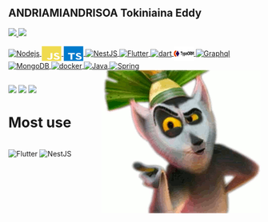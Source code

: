 ## ANDRIAMIANDRISOA Tokiniaina Eddy
 <div>
  <a href="https://github.com/babakoto">
  
  <img height="180em" src="https://github-readme-stats.vercel.app/api?username=babakoto&show_icons=true&theme=dracula&include_all_commits=true&count_private=true"/>
  <img height="180em" src="https://github-readme-stats.vercel.app/api/top-langs/?username=babakoto&layout=compact&langs_count=7&theme=dracula"/>
</div>
<div style="display: inline_block"><br>
 <img align="center" alt="Nodejs" height="60" width="60" src="https://happyculture.coop/sites/default/files/styles/blog_header_desktop_1x/public/2020-09/nodejs-new-pantone-black.png">
  <img align="center" alt="Js" height="30" width="40" src="https://raw.githubusercontent.com/devicons/devicon/master/icons/javascript/javascript-plain.svg">
  <img align="center" alt="Ts" height="30" width="40" src="https://raw.githubusercontent.com/devicons/devicon/master/icons/typescript/typescript-plain.svg">
  <img align="center" alt="NestJS" height="30" width="40" src="https://d33wubrfki0l68.cloudfront.net/e937e774cbbe23635999615ad5d7732decad182a/26072/logo-small.ede75a6b.svg">
 <img align="center" alt="Flutter" height="30" width="40" src="https://www.ideematic.com/wp-content/uploads/2020/07/flutter_logo.png">
 <img align="center" alt="dart" height="30" width="40" src="https://cdn-images-1.medium.com/max/1200/1*knHF_qpxdtS8h0Z8EeqowA.png">
 <img align="center" alt="typeOrm" height="30" width="40" src="https://github.com/typeorm/typeorm/raw/master/resources/logo_big.png">
 <img align="center" alt="Graphql" height="30" width="40" src="https://upload.wikimedia.org/wikipedia/commons/thumb/1/17/GraphQL_Logo.svg/2048px-GraphQL_Logo.svg.png">
 <img align="center" alt="MongoDB" height="50" width="50" src="https://servicenav.coservit.com/wp-content/uploads/2021/05/29.jpg">
 <img align="center" alt="docker" height="50" width="50" src="https://cdn.1min30.com/wp-content/uploads/2018/05/Logo-Docker-1.jpg">
 <img align="center" alt="Java" height="50" width="50" src="https://logos-marques.com/wp-content/uploads/2021/03/Java-Logo.png">
 <img align="center" alt="Spring" height="50" width="50" src="https://codynet.tn/wp-content/uploads/2020/10/spring-framework.png">


 
  <img align="right" alt="babakoto" src="https://github.com/babakoto/babakoto/blob/main/mada.gif">
</div>
  
  ##
 
<div> 
  <a href="https://www.youtube.com/channel/UCxAw8atrT_G0ZIC4cp9atog" target="_blank"><img src="https://img.shields.io/badge/YouTube-FF0000?style=for-the-badge&logo=youtube&logoColor=white" target="_blank"></a>
  <a href = "mailto:e.tokiniaina@gmail.com"><img src="https://img.shields.io/badge/-Gmail-%23333?style=for-the-badge&logo=gmail&logoColor=white" target="_blank"></a>
  <a href="https://www.linkedin.com/in/youngdev/" target="_blank"><img src="https://img.shields.io/badge/-LinkedIn-%230077B5?style=for-the-badge&logo=linkedin&logoColor=white" target="_blank"></a> 
 
 # Most use
 <div style="display: inline_block"><br>
  <img align="center" alt="Flutter" height="200" width="200" src="https://www.ideematic.com/wp-content/uploads/2020/07/flutter_logo.png">
    <img align="center" alt="NestJS" height="200" width="200" src="https://d33wubrfki0l68.cloudfront.net/e937e774cbbe23635999615ad5d7732decad182a/26072/logo-small.ede75a6b.svg">


 </div>
  
 
</div>
